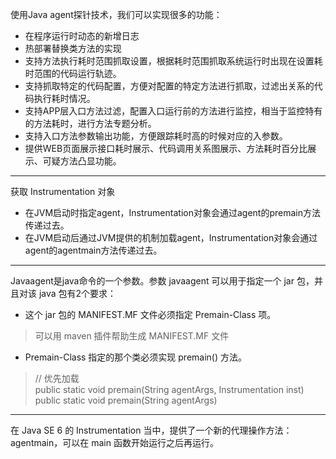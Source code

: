 使用Java agent探针技术，我们可以实现很多的功能：
* 在程序运行时动态的新增日志 
* 热部署替换类方法的实现
* 支持方法执行耗时范围抓取设置，根据耗时范围抓取系统运行时出现在设置耗时范围的代码运行轨迹。
* 支持抓取特定的代码配置，方便对配置的特定方法进行抓取，过滤出关系的代码执行耗时情况。
* 支持APP层入口方法过滤，配置入口运行前的方法进行监控，相当于监控特有的方法耗时，进行方法专题分析。
* 支持入口方法参数输出功能，方便跟踪耗时高的时候对应的入参数。
* 提供WEB页面展示接口耗时展示、代码调用关系图展示、方法耗时百分比展示、可疑方法凸显功能。
---
获取 Instrumentation 对象
* 在JVM启动时指定agent，Instrumentation对象会通过agent的premain方法传递过去。
* 在JVM启动后通过JVM提供的机制加载agent，Instrumentation对象会通过agent的agentmain方法传递过去。
---
Javaagent是java命令的一个参数。参数 javaagent 可以用于指定一个 jar 包，并且对该 java 包有2个要求：
* 这个 jar 包的 MANIFEST.MF 文件必须指定 Premain-Class 项。
> 可以用 maven 插件帮助生成 MANIFEST.MF 文件
* Premain-Class 指定的那个类必须实现 premain() 方法。
> // 优先加载<br>
> public static void premain(String agentArgs, Instrumentation inst)<br>
> public static void premain(String agentArgs)
---
在 Java SE 6 的 Instrumentation 当中，提供了一个新的代理操作方法：agentmain，可以在 main 函数开始运行之后再运行。
